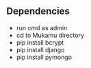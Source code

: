 ## Dependencies
- run cmd as admin
- cd to Mukamu directory
- pip install bcrypt
- pip install django
- pip install pymongo
